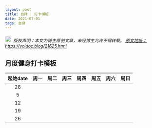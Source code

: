 ```yaml
---
layout: post
title: 自律 | 打卡模板
date: 2021-07-01
tags: 自律
---
```


<h6><img src="/images/copyright.ico" alt="copyright" style="display:inline;margin-bottom: -5px;" width="20" height="20"> 版权声明：本文为博主原创文章，未经博主允许不得转载。
<a target="_blank" href="https://voidoc.blog/21625.html">原文地址：https://voidoc.blog/21625.html </a>
</h6>



## 月度健身打卡模板


|起始date| 周一 | 周二 | 周三 | 周四 | 周五 | 周六 | 周日 |
|:----:| :----:| :----: | :----: | :----: | :----: | :----: | :----: |
|28 |  |  |  |  |  |  |  | 
|5|  |  |  |  |  |  |  | 
|12|  |  |  |  |  |  |  | 
|19|  |  |  |  |  |  |  | 
|26|  |  |  |  |  |  |  | 


